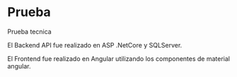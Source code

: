 # Prueba
Prueba tecnica

El Backend API fue realizado en ASP .NetCore y SQLServer.

El Frontend fue realizado en Angular utilizando los componentes de material angular. 
